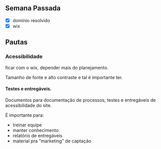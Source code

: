 ## Semana Passada
- [x] domínio resolvido
- [x] wix

## Pautas

### Acessibilidade
ficar com o wix, depender mais do planejamento.

Tamanho de fonte e alto contraste e tal é importante ter.

#### Testes e entregáveis.

Documentos para documentação de processos, testes e entregáveis de acessibilidade do site.

É importante para:
- treinar equipe
- manter conhecimento
- relatório de entregáveis
- material pra "marketing" de captação

### 